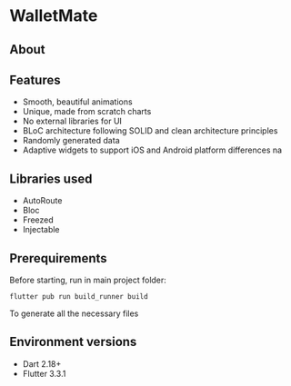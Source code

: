 # WalletMate
## About


## Features
- Smooth, beautiful animations
- Unique, made from scratch charts
- No external libraries for UI
- BLoC architecture following SOLID and clean architecture principles
- Randomly generated data
- Adaptive widgets to support iOS and Android platform differences
na
## Libraries used
- AutoRoute
- Bloc
- Freezed
- Injectable

## Prerequirements
Before starting, run in main project folder:

`flutter pub run build_runner build`

To generate all the necessary files
## Environment versions
- Dart 2.18+
- Flutter 3.3.1
